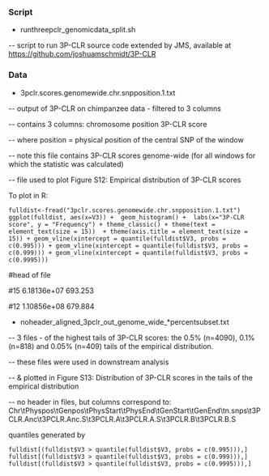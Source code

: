 ### Script

- runthreepclr_genomicdata_split.sh

-- script to run 3P-CLR source code extended by JMS, available at https://github.com/joshuamschmidt/3P-CLR

### Data

- 3pclr.scores.genomewide.chr.snpposition.1.txt

-- output of 3P-CLR on chimpanzee data - filtered to 3 columns

-- contains 3 columns: chromosome position 3P-CLR score

-- where position = physical position of the central SNP of the window

-- note this file contains 3P-CLR scores genome-wide (for all windows for which the statistic was calculated)

-- file used to plot Figure S12: Empirical distribution of 3P-CLR scores
  
To plot in R: 

```  
fulldist<-fread("3pclr.scores.genomewide.chr.snpposition.1.txt")
ggplot(fulldist, aes(x=V3)) +  geom_histogram() +  labs(x="3P-CLR score", y = "Frequency") + theme_classic() + theme(text = element_text(size = 15))  + theme(axis.title = element_text(size = 15)) + geom_vline(xintercept = quantile(fulldist$V3, probs = c(0.995))) + geom_vline(xintercept = quantile(fulldist$V3, probs = c(0.999))) + geom_vline(xintercept = quantile(fulldist$V3, probs = c(0.9995)))
 ```

#head of file

#15	6.18136e+07	693.253

#12	1.10856e+08	679.884

- noheader_aligned_3pclr_out_genome_wide_*percentsubset.txt

--  3 files - of the highest tails of 3P-CLR scores: the 0.5% (n=4090), 0.1% (n=818) and 0.05% (n=409) tails of the empirical distribution.

-- these files were used in downstream analysis

-- & plotted in Figure S13: Distribution of 3P-CLR scores in the tails of the empirical distribution

-- no header in files, but columns correspond to: Chr\tPhyspos\tGenpos\tPhysStart\tPhysEnd\tGenStart\tGenEnd\tn.snps\t3PCLR.Anc\t3PCLR.Anc.S\t3PCLR.A\t3PCLR.A.S\t3PCLR.B\t3PCLR.B.S

quantiles generated by
```
fulldist[(fulldist$V3 > quantile(fulldist$V3, probs = c(0.995))),]
fulldist[(fulldist$V3 > quantile(fulldist$V3, probs = c(0.999))),]
fulldist[(fulldist$V3 > quantile(fulldist$V3, probs = c(0.9995))),]
```
